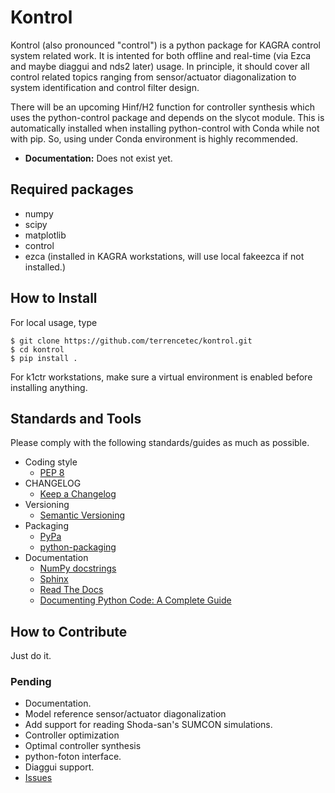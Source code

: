 # Kontrol
Kontrol (also pronounced "control") is a python package for KAGRA control system
related work. It is intented for both offline and real-time (via Ezca and maybe
diaggui and nds2 later) usage. In principle, it should cover all control related topics
ranging from sensor/actuator diagonalization to system identification and
control filter design.

There will be an upcoming Hinf/H2 function for controller synthesis which uses
the python-control package and depends on the slycot module. This is
automatically installed when installing python-control with Conda while not
with pip. So, using under Conda environment is highly recommended.

- **Documentation:** Does not exist yet.

## Required packages
* numpy
* scipy
* matplotlib
* control
* ezca (installed in KAGRA workstations, will use local fakeezca if not installed.)

## How to Install
For local usage, type
```
$ git clone https://github.com/terrencetec/kontrol.git
$ cd kontrol
$ pip install .
```
For k1ctr workstations, make sure a virtual environment is enabled before
installing anything.

## Standards and Tools
Please comply with the following standards/guides as much as possible.
* Coding style
  * [PEP 8](https://www.python.org/dev/peps/pep-0008/)
* CHANGELOG
  * [Keep a Changelog](https://keepachangelog.com/en/1.0.0/)
* Versioning
  * [Semantic Versioning](https://semver.org/spec/v2.0.0.html)
* Packaging
  * [PyPa](https://www.pypa.io)
  * [python-packaging](https://python-packaging.readthedocs.io)
* Documentation
  * [NumPy docstrings](https://numpydoc.readthedocs.io/en/latest/format.html)
  * [Sphinx](https://www.sphinx-doc.org/)
  * [Read The Docs](https://readthedocs.org/)
  * [Documenting Python Code: A Complete Guide](https://realpython.com/documenting-python-code/)

## How to Contribute
Just do it.
### Pending
- Documentation.
- Model reference sensor/actuator diagonalization
- Add support for reading Shoda-san's SUMCON simulations.
- Controller optimization
- Optimal controller synthesis
- python-foton interface.
- Diaggui support.
- [Issues](https://github.com/terrencetec/kontrol/issues)
